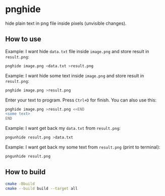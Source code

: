# pnghide
hide plain text in png file inside pixels (unvisible changes).

## How to use

Example: I want hide `data.txt` file inside `image.png` and store result in `result.png`:
```bash
pnghide image.png <data.txt >result.png
```

Example: I want hide some text inside `image.png` and store result in `result.png`:
```bash
pnghide image.png >result.png
```
Enter your text to program.
Press `Ctrl+D` for finish.
You can also use this:
```bash
pnghide image.png >result.png <<END
<some text>
END
```

Example: I want get back my `data.txt` from `result.png`:
```bash
pngunhide result.png >data.txt
```

Example: I want get back my some text from `result.png` (print to terminal):
```bash
pngunhide result.png
```

## How to build
```bash
cmake -Bbuild
cmake --build build --target all
```
